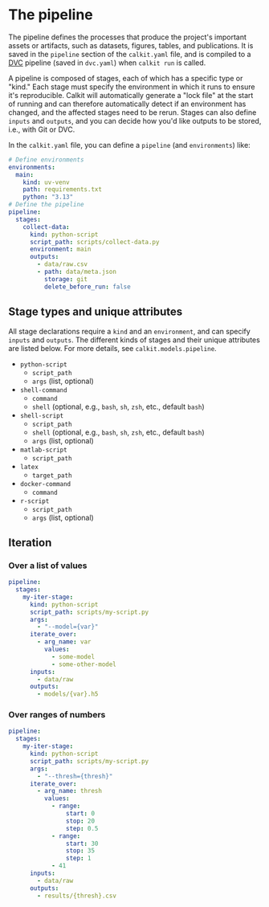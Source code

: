 # The pipeline

The pipeline
defines the processes that produce
the project's important assets or artifacts, such as datasets,
figures, tables, and publications.
It is saved in the `pipeline` section of the `calkit.yaml` file,
and is compiled to a [DVC](https://dvc.org) pipeline (saved in `dvc.yaml`)
when `calkit run` is called.

A pipeline is composed of stages,
each of which has a specific type or "kind."
Each stage must specify the environment in which it runs to ensure it's
reproducible.
Calkit will automatically generate a "lock file" at the start of running
and can therefore automatically detect if an environment has changed,
and the affected stages need to be rerun.
Stages can also define `inputs` and `outputs`,
and you can decide how you'd like outputs to be stored, i.e., with Git or DVC.

In the `calkit.yaml` file, you can define a `pipeline`
(and `environments`) like:

```yaml
# Define environments
environments:
  main:
    kind: uv-venv
    path: requirements.txt
    python: "3.13"
# Define the pipeline
pipeline:
  stages:
    collect-data:
      kind: python-script
      script_path: scripts/collect-data.py
      environment: main
      outputs:
        - data/raw.csv
        - path: data/meta.json
          storage: git
          delete_before_run: false
```

## Stage types and unique attributes

All stage declarations require a `kind` and an `environment`,
and can specify `inputs` and `outputs`.
The different kinds of stages and their unique attributes are listed below.
For more details, see `calkit.models.pipeline`.

- `python-script`
  - `script_path`
  - `args` (list, optional)
- `shell-command`
  - `command`
  - `shell` (optional, e.g., `bash`, `sh`, `zsh`, etc., default `bash`)
- `shell-script`
  - `script_path`
  - `shell` (optional, e.g., `bash`, `sh`, `zsh`, etc., default `bash`)
  - `args` (list, optional)
- `matlab-script`
  - `script_path`
- `latex`
  - `target_path`
- `docker-command`
  - `command`
- `r-script`
  - `script_path`
  - `args` (list, optional)

## Iteration

### Over a list of values

```yaml
pipeline:
  stages:
    my-iter-stage:
      kind: python-script
      script_path: scripts/my-script.py
      args:
        - "--model={var}"
      iterate_over:
        - arg_name: var
          values:
            - some-model
            - some-other-model
      inputs:
        - data/raw
      outputs:
        - models/{var}.h5
```

### Over ranges of numbers

```yaml
pipeline:
  stages:
    my-iter-stage:
      kind: python-script
      script_path: scripts/my-script.py
      args:
        - "--thresh={thresh}"
      iterate_over:
        - arg_name: thresh
          values:
            - range:
                start: 0
                stop: 20
                step: 0.5
            - range:
                start: 30
                stop: 35
                step: 1
            - 41
      inputs:
        - data/raw
      outputs:
        - results/{thresh}.csv
```
